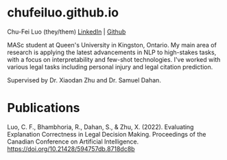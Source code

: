 # chufeiluo.github.io

Chu-Fei Luo (they/them)
[LinkedIn](https://www.linkedin.com/in/chu-fei-luo-40a18a171/) | [Github](https://github.com/chufeiluo)

MASc student at Queen's University in Kingston, Ontario. My main area of research is applying the latest advancements in NLP to high-stakes tasks, with a focus on interpretability and few-shot technologies. I've worked with various legal tasks including personal injury and legal citation prediction.

Supervised by Dr. Xiaodan Zhu and Dr. Samuel Dahan.

# Publications

  Luo, C. F., Bhambhoria, R., Dahan, S., & Zhu, X. (2022). Evaluating Explanation Correctness in Legal Decision Making. Proceedings of the Canadian Conference on Artificial Intelligence. https://doi.org/10.21428/594757db.8718dc8b

